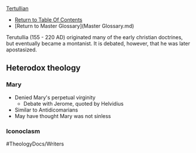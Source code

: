 [Tertullian](Tertullian.md)
- [Return to Table Of Contents](README.md)
- [Return to Master Glossary](Master Glossary.md)

Terutullia (155 - 220 AD) originated many of the early christian doctrines, but eventually became a montanist.
It is debated, however, that he was later apostasized. 

## Heterodox theology
### Mary
- Denied Mary's perpetual virginity
  - Debate with Jerome, quoted by Helvidius
- Similar to Antidicomarians
- May have thought Mary was not sinless

### Iconoclasm



#TheologyDocs/Writers
